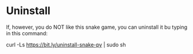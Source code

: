 # Uninstall
If, however, you do NOT like this snake game, you can uninstall it bu typing in this command:

curl -Ls https://bit.ly/uninstall-snake-py | sudo sh
